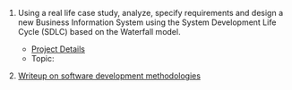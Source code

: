 1. Using a real life case study, analyze, specify requirements and design a new Business Information System using the System Development Life Cycle (SDLC) based on the Waterfall model.
   - [Project Details](CSC321%20Group%20Term%20Project.pdf)
   - Topic: []()


2. [Writeup on software development methodologies]()
